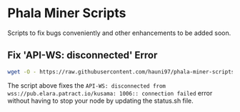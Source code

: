 # Phala Miner Scripts
Scripts to fix bugs conveniently and other enhancements to be added soon.

## Fix 'API-WS: disconnected' Error

```bash
wget -O - https://raw.githubusercontent.com/hauni97/phala-miner-scripts/main/status-API-WS-fix0222.sh | bash
```

The script above fixes the `API-WS: disconnected from wss://pub.elara.patract.io/kusama: 1006:: connection failed` error without having to stop your node by updating the status.sh file.
